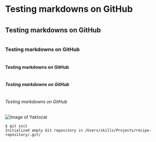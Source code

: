 # <h1> Testing markdowns on GitHub
# <h2> Testing markdowns on GitHub
# <h3> Testing markdowns on GitHub
# <h4> Testing markdowns on GitHub
# <h5> Testing markdowns on GitHub
# <h6> Testing markdowns on GitHub
![Image of Yaktocat](https://octodex.github.com/images/yaktocat.png)
```
$ git init
Initialized empty Git repository in /Users/skills/Projects/recipe-repository/.git/
```
